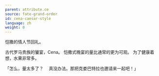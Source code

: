 ```yaml
---
parent: attribute.ce
source: fate-grand-order
id: cena-caesar-style
language: zh
weight: 0
---
```


恺撒的情人节回礼。

古代罗马贵族的饕宴，Cena。
恺撒式晚宴的量比通常的更为可观。
为了健康着想，水果非常多。

「怎么，量太多了？
　真没办法。那把克娄巴特拉也邀请来一起吧！」

